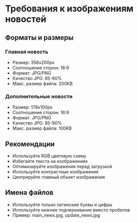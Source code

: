 # Требования к изображениям новостей

## Форматы и размеры

### Главная новость
- Размер: 356x200px
- Соотношение сторон: 16:9
- Формат: JPG/PNG
- Качество JPG: 85-90%
- Макс. размер файла: 200KB

### Дополнительные новости
- Размер: 178x100px
- Соотношение сторон: 16:9
- Формат: JPG/PNG
- Качество JPG: 85-90%
- Макс. размер файла: 100KB

## Рекомендации
- Используйте RGB цветовую схему
- Избегайте текста на изображениях
- Оптимизируйте изображения перед загрузкой
- Используйте контрастные изображения
- Центрируйте главный объект изображения

## Имена файлов
- Используйте только латинские буквы и цифры
- Используйте нижнее подчеркивание вместо пробелов
- Пример: main_news.jpg, update_news.jpg 